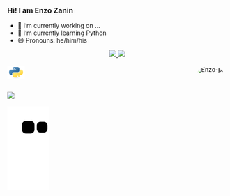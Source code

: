 ### Hi! I am Enzo Zanin

- 🔭 I’m currently working on ...
- 🌱 I’m currently learning Python
- 😄 Pronouns:  he/him/his
<div align="center">
  <a href="https://github.com/enzoZanin">
   <img width="48%" src="https://github-readme-stats.vercel.app/api?username=enzoZanin&show_icons=true&theme=dark&include_all_commits=true&count_private=true"/>
   <img width="48%" src="https://github-readme-stats.vercel.app/api/top-langs/?username=enzoZanin&layout=compact&langs_count=7&theme=dark"/>
</div>
  
<div style="display: inline_block"><br>
  <img align="center" alt="Enzo-Python" height="30" width="40" src="https://raw.githubusercontent.com/devicons/devicon/master/icons/python/python-original.svg">
  <img align="right" alt="Enzo-pic" height="150" style="border-radius:50px;" src="">
</div>

##  
  
<div>  
  <a href="" target="_blank"><img src="https://img.shields.io/badge/-LinkedIn-%230077B5?style=for-the-badge&logo=linkedin&logoColor=white" target="_blank"></a> 
  
  ![Snake animation](https://github.com/enzoZanin/enzoZanin/blob/output/github-contribution-grid-snake.svg)
  
</div>
